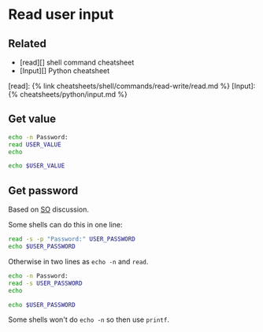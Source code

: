 # Read user input

## Related

- [read][] shell command cheatsheet
- [Input][] Python cheatsheet

[read]: {% link cheatsheets/shell/commands/read-write/read.md %}
[Input]: {% cheatsheets/python/input.md %}


## Get value

```sh
echo -n Password: 
read USER_VALUE
echo

echo $USER_VALUE
```


## Get password

Based on [SO](https://stackoverflow.com/questions/3980668/how-to-get-a-password-from-a-shell-script-without-echoing) discussion.

Some shells can do this in one line:

```sh
read -s -p "Password:" USER_PASSWORD
echo $USER_PASSWORD
```

Otherwise in two lines as `echo -n` and `read`.

```sh
echo -n Password: 
read -s USER_PASSWORD
echo

echo $USER_PASSWORD
```

Some shells won't do `echo -n` so then use `printf`.
